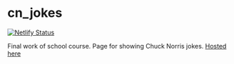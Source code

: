 # cn_jokes
[![Netlify Status](https://api.netlify.com/api/v1/badges/f011cb72-f47d-4e44-8fe6-d17fa6ddad94/deploy-status)](https://app.netlify.com/sites/agitated-ride-fc8f36/deploys)

Final work of school course. Page for showing Chuck Norris jokes.
[Hosted here](https://agitated-ride-fc8f36.netlify.app/)
